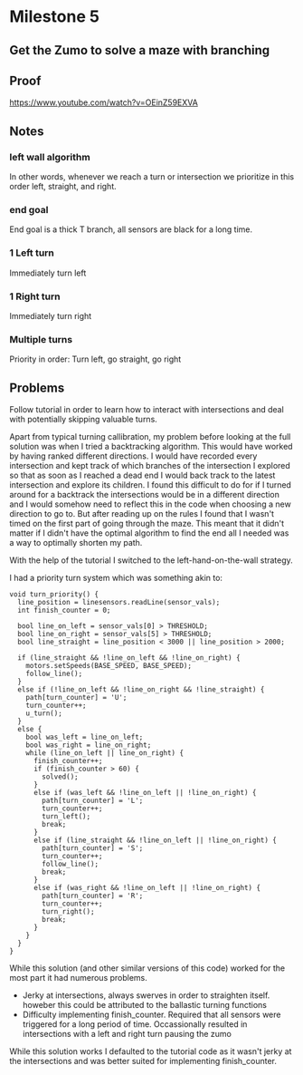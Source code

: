 # Milestone 5
## Get the Zumo to solve a maze with branching

## Proof
https://www.youtube.com/watch?v=OEinZ59EXVA

## Notes
### left wall algorithm
In other words, whenever we reach a turn or intersection we prioritize in this order left, straight, and right.
### end goal
End goal is a thick T branch, all sensors are black for a long time.
### 1 Left turn
Immediately turn left
### 1 Right turn
Immediately turn right
### Multiple turns
Priority in order: Turn left, go straight, go right

## Problems
Follow tutorial in order to learn how to interact with intersections and deal with potentially skipping valuable turns.

Apart from typical turning callibration, my problem before looking at the full solution was when I tried a backtracking algorithm. This would have worked by having ranked different directions. I would have recorded every intersection and kept track of which branches of the intersection I explored so that as soon as I reached a dead end I would back track to the latest intersection and explore its children. I found this difficult to do for if I turned around for a backtrack the intersections would be in a different direction and I would somehow need to reflect this in the code when choosing a new direction to go to. But after reading up on the rules I found that  I wasn't timed on the first part of going through the maze. This meant that it didn't matter if I didn't have the optimal algorithm to find the end all I needed was a way to optimally shorten my path. 

With the help of the tutorial I switched to the left-hand-on-the-wall strategy.

I had a priority turn system which was something akin to:
```
void turn_priority() {
  line_position = linesensors.readLine(sensor_vals);
  int finish_counter = 0;

  bool line_on_left = sensor_vals[0] > THRESHOLD;
  bool line_on_right = sensor_vals[5] > THRESHOLD;
  bool line_straight = line_position < 3000 || line_position > 2000;

  if (line_straight && !line_on_left && !line_on_right) {
    motors.setSpeeds(BASE_SPEED, BASE_SPEED);
    follow_line();
  }
  else if (!line_on_left && !line_on_right && !line_straight) {
    path[turn_counter] = 'U';
    turn_counter++;
    u_turn();
  }
  else {
    bool was_left = line_on_left;
    bool was_right = line_on_right;
    while (line_on_left || line_on_right) {
      finish_counter++;
      if (finish_counter > 60) {
        solved();
      }
      else if (was_left && !line_on_left || !line_on_right) {
        path[turn_counter] = 'L';
        turn_counter++;
        turn_left();
        break;
      }
      else if (line_straight && !line_on_left || !line_on_right) {
        path[turn_counter] = 'S';
        turn_counter++;
        follow_line();
        break;
      }
      else if (was_right && !line_on_left || !line_on_right) {
        path[turn_counter] = 'R';
        turn_counter++;
        turn_right();
        break;
      }
    } 
  }
}
```

While this solution (and other similar versions of this code) worked for the most part it had numerous problems.
* Jerky at intersections, always swerves in order to straighten itself. howeber this could be attributed to the ballastic turning functions
* Difficulty implementing finish_counter. Required that all sensors were triggered for a long period of time. Occassionally resulted in intersections with a left and right turn pausing the zumo 

While this solution works I defaulted to the tutorial code as it wasn't jerky at the intersections and was better suited for implementing finish_counter. 

